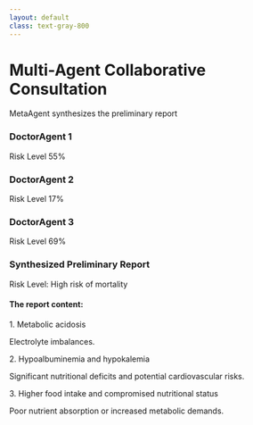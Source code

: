 ```yaml
---
layout: default
class: text-gray-800
---
```


<div class="grid grid-rows-[auto_1fr_auto] gap-8 h-full max-w-4xl mx-auto">

  <div class="text-center -mt-5">
    <h1 class="text-3xl font-bold text-indigo-800 mb-2">Multi-Agent Collaborative Consultation</h1>
    <p class="text-gray-600">MetaAgent synthesizes the preliminary report</p>
  </div>

  <div class="grid grid-cols-3 gap-8 items-start -mt-5">
    <div class="bg-white rounded-xl shadow-lg p-6 border-l-4 border-red-500">
      <div class="flex items-center mb-4">
        <carbon:ai class="text-2xl text-red-500 mr-2" />
        <h3 class="font-semibold text-red-800">DoctorAgent 1</h3>
      </div>
      <div class="flex justify-between text-xs -mt-3">
        <span><carbon:warning class="flex-shrink-0 text-red-500 mr-2" /> Risk Level</span>
        <span>55%</span>
      </div>
      <div class="h-2 bg-gray-200 rounded-full overflow-hidden mt-1">
        <div class="w-55/100 h-full bg-red-600 animate-progress"></div>
      </div>
    </div>
    <div class="bg-white rounded-xl shadow-lg p-6 border-l-4 border-green-500">
      <div class="flex items-center mb-4">
        <carbon:ai class="text-2xl text-green-500 mr-2" />
        <h3 class="font-semibold text-green-800">DoctorAgent 2</h3>
      </div>
      <div class="flex justify-between text-xs -mt-3">
        <span><carbon:warning class="flex-shrink-0 text-green-500 mr-2" /> Risk Level</span>
        <span>17%</span>
      </div>
      <div class="h-2 bg-gray-200 rounded-full overflow-hidden mt-1">
        <div class="w-1/6 h-full bg-green-500 animate-progress"></div>
      </div>
    </div>
    <div class="bg-white rounded-xl shadow-lg p-6 border-l-4 border-purple-500">
      <div class="flex items-center mb-4">
        <carbon:ai class="text-2xl text-purple-500 mr-2" />
        <h3 class="font-semibold text-purple-800">DoctorAgent 3</h3>
      </div>
      <div class="flex justify-between text-xs -mt-3">
        <span><carbon:warning class="flex-shrink-0 text-red-800 mr-2" /> Risk Level</span>
        <span>69%</span>
      </div>
      <div class="h-2 bg-gray-200 rounded-full overflow-hidden mt-1">
        <div class="w-7/10 h-full bg-red-800 animate-progress"></div>
      </div>
    </div>
  </div>

  <!-- MetaAgent综合报告 -->
  <div class="bg-white rounded-xl shadow-md p-3 border-t-4 border-yellow-500">
    <div class="flex items-center mb-2">
      <carbon:light class="text-lg text-yellow-500 mr-2" />
      <h3 class="font-semibold text-yellow-600 text-base">Synthesized Preliminary Report</h3>
    </div>
    <div class="mb-3 p-2 bg-red-50 rounded-md">
      <div class="flex items-center text-red-700 space-x-1">
        <carbon:warning class="text-base" />
        <span class="font-medium text-sm">Risk Level: High risk of mortality</span>
      </div>
    </div>
    <!-- 核心证据链 -->
    <div class="space-y-2">
      <h4 class="font-semibold text-gray-700 text-sm mb-1">The report content:</h4>
      <div class="grid grid-cols-3 gap-3">
        <div class="bg-gray-50 p-2 rounded-md">
          <p class="font-medium text-gray-800 text-sm mb-1">1. Metabolic acidosis</p>
          <p class="text-xs text-gray-600 leading-tight">
            Electrolyte imbalances.
          </p>
        </div>
        <div class="bg-gray-50 p-2 rounded-md">
          <p class="font-medium text-gray-800 text-sm mb-1">2. Hypoalbuminemia and hypokalemia</p>
          <p class="text-xs text-gray-600 leading-tight">
            Significant nutritional deficits and potential cardiovascular risks.
          </p>
        </div>
        <div class="bg-gray-50 p-2 rounded-md">
          <p class="font-medium text-gray-800 text-sm mb-1">3. Higher food intake and compromised nutritional status</p>
          <p class="text-xs text-gray-600 leading-tight">
            Poor nutrient absorption or increased metabolic demands.
          </p>
        </div>
      </div>
    </div>
  </div>
</div>